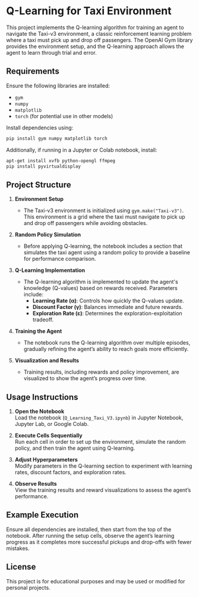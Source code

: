 
# Q-Learning for Taxi Environment

This project implements the Q-learning algorithm for training an agent to navigate the Taxi-v3 environment, a classic reinforcement learning problem where a taxi must pick up and drop off passengers. The OpenAI Gym library provides the environment setup, and the Q-learning approach allows the agent to learn through trial and error.

## Requirements

Ensure the following libraries are installed:

- `gym`
- `numpy`
- `matplotlib`
- `torch` (for potential use in other models)

Install dependencies using:
```bash
pip install gym numpy matplotlib torch
```

Additionally, if running in a Jupyter or Colab notebook, install:
```bash
apt-get install xvfb python-opengl ffmpeg
pip install pyvirtualdisplay
```

## Project Structure

1. **Environment Setup**  
   - The Taxi-v3 environment is initialized using `gym.make("Taxi-v3")`. This environment is a grid where the taxi must navigate to pick up and drop off passengers while avoiding obstacles.

2. **Random Policy Simulation**  
   - Before applying Q-learning, the notebook includes a section that simulates the taxi agent using a random policy to provide a baseline for performance comparison.

3. **Q-Learning Implementation**  
   - The Q-learning algorithm is implemented to update the agent's knowledge (Q-values) based on rewards received. Parameters include:
     - **Learning Rate (α)**: Controls how quickly the Q-values update.
     - **Discount Factor (γ)**: Balances immediate and future rewards.
     - **Exploration Rate (ε)**: Determines the exploration-exploitation tradeoff.

4. **Training the Agent**  
   - The notebook runs the Q-learning algorithm over multiple episodes, gradually refining the agent’s ability to reach goals more efficiently.

5. **Visualization and Results**  
   - Training results, including rewards and policy improvement, are visualized to show the agent’s progress over time.

## Usage Instructions

1. **Open the Notebook**  
   Load the notebook (`Q_Learning_Taxi_V3.ipynb`) in Jupyter Notebook, Jupyter Lab, or Google Colab.

2. **Execute Cells Sequentially**  
   Run each cell in order to set up the environment, simulate the random policy, and then train the agent using Q-learning.

3. **Adjust Hyperparameters**  
   Modify parameters in the Q-learning section to experiment with learning rates, discount factors, and exploration rates.

4. **Observe Results**  
   View the training results and reward visualizations to assess the agent’s performance.

## Example Execution

Ensure all dependencies are installed, then start from the top of the notebook. After running the setup cells, observe the agent’s learning progress as it completes more successful pickups and drop-offs with fewer mistakes.

## License

This project is for educational purposes and may be used or modified for personal projects.
